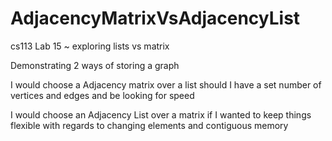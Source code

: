 # AdjacencyMatrixVsAdjacencyList
cs113 Lab 15 ~ exploring lists vs matrix

Demonstrating 2 ways of storing a graph

I would choose a Adjacency matrix over a list should I have a set number of vertices and edges and be looking for speed

I would choose an Adjacency List over a matrix if I wanted to keep things flexible with regards to changing elements and contiguous memory
